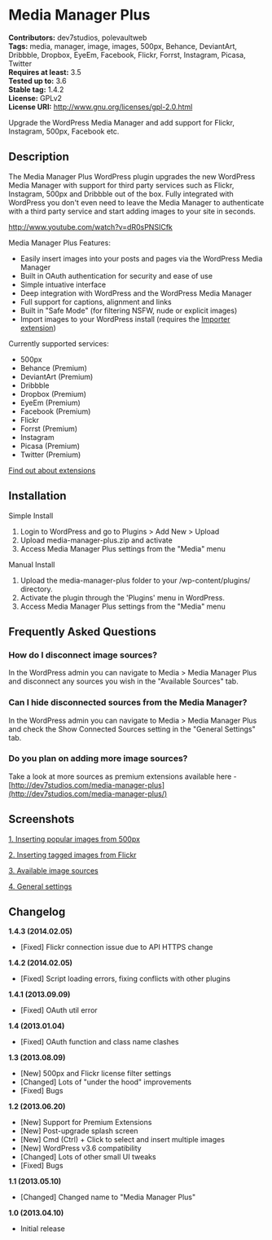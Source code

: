 # Media Manager Plus #
**Contributors:** dev7studios, polevaultweb  
**Tags:** media, manager, image, images, 500px, Behance, DeviantArt, Dribbble, Dropbox, EyeEm, Facebook, Flickr, Forrst, Instagram, Picasa, Twitter  
**Requires at least:** 3.5  
**Tested up to:** 3.6  
**Stable tag:** 1.4.2  
**License:** GPLv2  
**License URI:** http://www.gnu.org/licenses/gpl-2.0.html  

Upgrade the WordPress Media Manager and add support for Flickr, Instagram, 500px, Facebook etc.

## Description ##

The Media Manager Plus WordPress plugin upgrades the new WordPress Media Manager with support for
third party services such as Flickr, Instagram, 500px and Dribbble out of the box. Fully integrated
with WordPress you don't even need to leave the Media Manager to authenticate with a third party service
and start adding images to your site in seconds.

http://www.youtube.com/watch?v=dR0sPNSICfk

Media Manager Plus Features:

* Easily insert images into your posts and pages via the WordPress Media Manager
* Built in OAuth authentication for security and ease of use
* Simple intuative interface
* Deep integration with WordPress and the WordPress Media Manager
* Full support for captions, alignment and links
* Built in "Safe Mode" (for filtering NSFW, nude or explicit images)
* Import images to your WordPress install (requires the [Importer extension](http://dev7studios.com/media-manager-plus/importer))

Currently supported services:

* 500px
* Behance (Premium)
* DeviantArt (Premium)
* Dribbble
* Dropbox (Premium)
* EyeEm (Premium)
* Facebook (Premium)
* Flickr
* Forrst (Premium)
* Instagram
* Picasa (Premium)
* Twitter (Premium)

[Find out about extensions](http://dev7studios.com/media-manager-plus/extensions)

## Installation ##

Simple Install

1. Login to WordPress and go to Plugins > Add New > Upload
2. Upload media-manager-plus.zip and activate
3. Access Media Manager Plus settings from the "Media" menu

Manual Install

1. Upload the media-manager-plus folder to your /wp-content/plugins/ directory.
2. Activate the plugin through the 'Plugins' menu in WordPress.
3. Access Media Manager Plus settings from the "Media" menu

## Frequently Asked Questions ##

### How do I disconnect image sources? ###

In the WordPress admin you can navigate to Media > Media Manager Plus and disconnect any sources you wish in the
"Available Sources" tab.

### Can I hide disconnected sources from the Media Manager? ###

In the WordPress admin you can navigate to Media > Media Manager Plus and check the Show Connected Sources setting
in the "General Settings" tab.

### Do you plan on adding more image sources? ###

Take a look at more sources as premium extensions available here - [http://dev7studios.com/media-manager-plus](http://dev7studios.com/media-manager-plus/)

## Screenshots ##

[1. Inserting popular images from 500px](http://ps.w.org/uber-media/assets/screenshot-1.png?rev=694578)

[2. Inserting tagged images from Flickr](http://ps.w.org/uber-media/assets/screenshot-2.png?rev=694578)

[3. Available image sources](http://ps.w.org/uber-media/assets/screenshot-3.png?rev=694578)

[4. General settings](http://ps.w.org/uber-media/assets/screenshot-4.png?rev=694578)

## Changelog ##

**1.4.3 (2014.02.05)**

 * [Fixed] Flickr connection issue due to API HTTPS change

**1.4.2 (2014.02.05)**

 * [Fixed] Script loading errors, fixing conflicts with other plugins

**1.4.1 (2013.09.09)**

 * [Fixed] OAuth util error
 
**1.4 (2013.01.04)**

 * [Fixed] OAuth function and class name clashes
 
**1.3 (2013.08.09)**

 * [New] 500px and Flickr license filter settings
 * [Changed] Lots of "under the hood" improvements
 * [Fixed] Bugs

**1.2 (2013.06.20)**

 * [New] Support for Premium Extensions
 * [New] Post-upgrade splash screen
 * [New] Cmd (Ctrl) + Click to select and insert multiple images
 * [New] WordPress v3.6 compatibility
 * [Changed] Lots of other small UI tweaks
 * [Fixed] Bugs

**1.1 (2013.05.10)**

 * [Changed] Changed name to "Media Manager Plus"

**1.0 (2013.04.10)**

 * Initial release